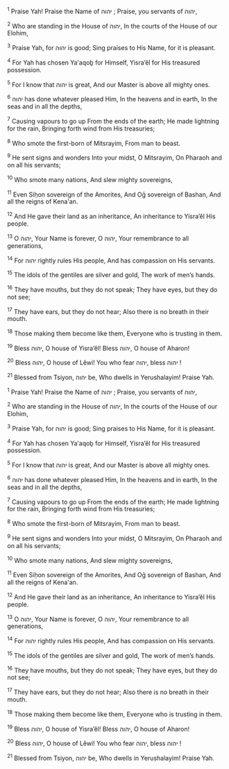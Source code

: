 <sup>1</sup> Praise Yah! Praise the Name of יהוה ; Praise, you servants of יהוה,

<sup>2</sup> Who are standing in the House of יהוה, In the courts of the House of our Elohim,

<sup>3</sup> Praise Yah, for יהוה is good; Sing praises to His Name, for it is pleasant.

<sup>4</sup> For Yah has chosen Ya‛aqoḇ for Himself, Yisra’ĕl for His treasured possession.

<sup>5</sup> For I know that יהוה is great, And our Master is above all mighty ones.

<sup>6</sup> יהוה has done whatever pleased Him, In the heavens and in earth, In the seas and in all the depths,

<sup>7</sup> Causing vapours to go up From the ends of the earth; He made lightning for the rain, Bringing forth wind from His treasuries;

<sup>8</sup> Who smote the first-born of Mitsrayim, From man to beast.

<sup>9</sup> He sent signs and wonders Into your midst, O Mitsrayim, On Pharaoh and on all his servants;

<sup>10</sup> Who smote many nations, And slew mighty sovereigns,

<sup>11</sup> Even Siḥon sovereign of the Amorites, And Oḡ sovereign of Bashan, And all the reigns of Kena‛an.

<sup>12</sup> And He gave their land as an inheritance, An inheritance to Yisra’ĕl His people.

<sup>13</sup> O יהוה, Your Name is forever, O יהוה, Your remembrance to all generations,

<sup>14</sup> For יהוה rightly rules His people, And has compassion on His servants.

<sup>15</sup> The idols of the gentiles are silver and gold, The work of men’s hands.

<sup>16</sup> They have mouths, but they do not speak; They have eyes, but they do not see;

<sup>17</sup> They have ears, but they do not hear; Also there is no breath in their mouth.

<sup>18</sup> Those making them become like them, Everyone who is trusting in them.

<sup>19</sup> Bless יהוה, O house of Yisra’ĕl! Bless יהוה, O house of Aharon!

<sup>20</sup> Bless יהוה, O house of Lĕwi! You who fear יהוה, bless יהוה !

<sup>21</sup> Blessed from Tsiyon, יהוה be, Who dwells in Yerushalayim! Praise Yah.

<sup>1</sup> Praise Yah! Praise the Name of יהוה ; Praise, you servants of יהוה,

<sup>2</sup> Who are standing in the House of יהוה, In the courts of the House of our Elohim,

<sup>3</sup> Praise Yah, for יהוה is good; Sing praises to His Name, for it is pleasant.

<sup>4</sup> For Yah has chosen Ya‛aqoḇ for Himself, Yisra’ĕl for His treasured possession.

<sup>5</sup> For I know that יהוה is great, And our Master is above all mighty ones.

<sup>6</sup> יהוה has done whatever pleased Him, In the heavens and in earth, In the seas and in all the depths,

<sup>7</sup> Causing vapours to go up From the ends of the earth; He made lightning for the rain, Bringing forth wind from His treasuries;

<sup>8</sup> Who smote the first-born of Mitsrayim, From man to beast.

<sup>9</sup> He sent signs and wonders Into your midst, O Mitsrayim, On Pharaoh and on all his servants;

<sup>10</sup> Who smote many nations, And slew mighty sovereigns,

<sup>11</sup> Even Siḥon sovereign of the Amorites, And Oḡ sovereign of Bashan, And all the reigns of Kena‛an.

<sup>12</sup> And He gave their land as an inheritance, An inheritance to Yisra’ĕl His people.

<sup>13</sup> O יהוה, Your Name is forever, O יהוה, Your remembrance to all generations,

<sup>14</sup> For יהוה rightly rules His people, And has compassion on His servants.

<sup>15</sup> The idols of the gentiles are silver and gold, The work of men’s hands.

<sup>16</sup> They have mouths, but they do not speak; They have eyes, but they do not see;

<sup>17</sup> They have ears, but they do not hear; Also there is no breath in their mouth.

<sup>18</sup> Those making them become like them, Everyone who is trusting in them.

<sup>19</sup> Bless יהוה, O house of Yisra’ĕl! Bless יהוה, O house of Aharon!

<sup>20</sup> Bless יהוה, O house of Lĕwi! You who fear יהוה, bless יהוה !

<sup>21</sup> Blessed from Tsiyon, יהוה be, Who dwells in Yerushalayim! Praise Yah.


